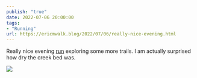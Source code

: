 ```yaml
---
publish: "true"
date: 2022-07-06 20:00:00
tags:
- "Running"
url: https://ericmwalk.blog/2022/07/06/really-nice-evening.html
---
```

Really nice evening [run](http://www.strava.com/activities/7427921237) exploring some more trails. I am actually surprised how dry the creek bed was.


![](https://ericmwalk.blog/uploads/2022/383d0ec113.jpg)
